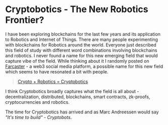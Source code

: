 # Cryptobotics - The New Robotics Frontier? 

I have been exploring blockchains for the last few years and its application to Robotics and Internet of Things. There are many people experimenting with blockchains for Robotics around the world. Everyone just described this field of study with different word combinations involving blockchains and robotics. I never found a name for this new emerging field that would capture vibe of the field. While thinking about it I randomly posted on [Farcaster][Farcaster] - a web3 social media platform, a possible name for this new field which seems to have resonated a bit with people. 

> [Crypto + Robotics = Cryptobotics](https://warpcast.com/anurajenp/0xea820529)

I think Cryptobotics broadly captures what the field is all about - decentralization, distributed, blockchains, smart contracts, zk-proofs, cryptocurrencies and robotics. 

The time for Cryptobotics has arrived and as Marc Andreessen would say _"It's time to build" - Cryptobots_. 

[Farcaster]: https://www.farcaster.xyz/